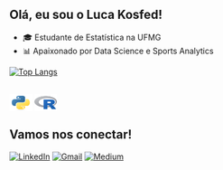 ## Olá, eu sou o Luca Kosfed!
- 🎓 Estudante de Estatística na UFMG
- 📊 Apaixonado por Data Science e Sports Analytics

[![Top Langs](https://github-readme-stats.vercel.app/api/top-langs/?username=LKosfeld&layout=donut&bg_color=0d1117&hide_border=true)](https://github.com/LKosfeld/github-readme-stats)

<div style="display: inline_block"><br>
  <img align="center" alt="Python" height="30" width="40" src="https://raw.githubusercontent.com/devicons/devicon/master/icons/python/python-original.svg">
  <img align="center" alt="R" height="30" width="40" src="https://raw.githubusercontent.com/devicons/devicon/master/icons/r/r-original.svg">


## Vamos nos conectar!
[![LinkedIn](https://img.shields.io/badge/-LinkedIn-blue?style=flat&logo=Linkedin&logoColor=white)](https://linkedin.com/in/lucakosfeld)
[![Gmail](https://img.shields.io/badge/-Gmail-D14836?style=flat&logo=Gmail&logoColor=white)](mailto:luca.kosfeld@gmail.com)
[![Medium](https://img.shields.io/badge/-Medium-00AB6C?style=flat&logo=Medium&logoColor=white)](https://medium.com/@luca.kosfeld)
<!--
**LKosfeld/LKosfeld** is a ✨ _special_ ✨ repository because its `README.md` (this file) appears on your GitHub profile.

Here are some ideas to get you started:

- 🔭 I’m currently working on ...
- 🌱 I’m currently learning ...
- 👯 I’m looking to collaborate on ...
- 🤔 I’m looking for help with ...
- 💬 Ask me about ...
- 📫 How to reach me: ...
- 😄 Pronouns: ...
- ⚡ Fun fact: ...
-->
